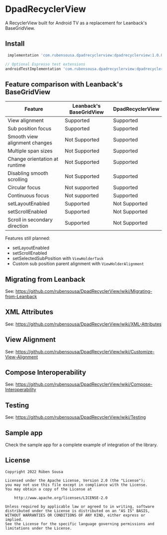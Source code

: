 # DpadRecyclerView

A RecyclerView built for Android TV as a replacement for Leanback's BaseGridView.

## Install

```groovy
 implementation 'com.rubensousa.dpadrecyclerview:dpadrecyclerview:1.0.0-alpha01'

// Optional Espresso test extensions
androidTestImplementation 'com.rubensousa.dpadrecyclerview:dpadrecyclerview-testing:1.0.0-alpha01'
```

## Feature comparison with Leanback's BaseGridView

| Feature                       | Leanback's BaseGridView | DpadRecyclerView |
|-------------------------------|-------------------------|------------------|
| View alignment                | Supported               | Supported        |
| Sub position focus            | Supported               | Supported        |
| Smooth view alignment changes | Not Supported           | Supported        |
| Multiple span sizes           | Not Supported           | Supported        |
| Change orientation at runtime | Not Supported           | Supported        |
| Disabling smooth scrolling    | Not Supported           | Supported        |
| Circular focus                | Not supported           | Supported        |
| Continuous focus              | Not supported           | Supported        |
| setLayoutEnabled              | Supported               | Not Supported    |
| setScrollEnabled              | Supported               | Not Supported    |
| Scroll in secondary direction | Supported               | Not Supported    |

Features still planned:

- setLayoutEnabled
- setScrollEnabled
- setSelectedSubPosition with `ViewHolderTask`
- Custom sub position parent alignment with `ViewHolderAlignment`

## Migrating from Leanback

See: https://github.com/rubensousa/DpadRecyclerView/wiki/Migrating-from-Leanback

## XML Attributes

See: https://github.com/rubensousa/DpadRecyclerView/wiki/XML-Attributes

## View Alignment

See: https://github.com/rubensousa/DpadRecyclerView/wiki/Customize-View-Alignment

## Compose Interoperability

See: https://github.com/rubensousa/DpadRecyclerView/wiki/Compose-Interoperability

## Testing

See: https://github.com/rubensousa/DpadRecyclerView/wiki/Testing

## Sample app

Check the sample app for a complete example of integration of the library.

## License

    Copyright 2022 Rúben Sousa
    
    Licensed under the Apache License, Version 2.0 (the "License");
    you may not use this file except in compliance with the License.
    You may obtain a copy of the License at
    
        http://www.apache.org/licenses/LICENSE-2.0
    
    Unless required by applicable law or agreed to in writing, software
    distributed under the License is distributed on an "AS IS" BASIS,
    WITHOUT WARRANTIES OR CONDITIONS OF ANY KIND, either express or implied.
    See the License for the specific language governing permissions and
    limitations under the License.

